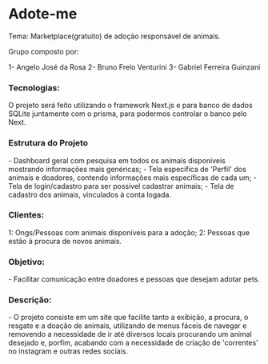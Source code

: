 # Adote-me
Tema: Marketplace(gratuito) de adoção responsável de animais.

Grupo composto por:

1- Angelo José da Rosa
2- Bruno Frelo Venturini
3- Gabriel Ferreira Guinzani

<h3>Tecnologias:</h3>
O projeto será feito utilizando o framework Next.js e para banco de dados SQLite juntamente com o prisma, 
para podermos controlar o banco pelo Next.

<h3>Estrutura do Projeto</h3>
- Dashboard geral com pesquisa em todos os animais disponíveis mostrando informações mais genéricas;
- Tela específica de 'Perfil' dos animais e doadores, contendo informações mais específicas de cada um;
- Tela de login/cadastro para ser possível cadastrar animais;
- Tela de cadastro dos animais, vinculados à conta logada.

<h3>Clientes:</h3>
1: Ongs/Pessoas com animais disponíveis para a adoção;
2: Pessoas que estão à procura de novos animais.

<h3>Objetivo:</h3>
- Facilitar comunicação entre doadores e pessoas que desejam adotar pets.

<h3>Descrição:</h3>
- O projeto consiste em um site que facilite tanto a exibição, a procura, o resgate e a doação de animais, utilizando de menus fáceis de navegar e removendo a necessidade de ir até diversos locais procurando um animal desejado e, porfim, acabando com a necessidade de criação de 'correntes' no instagram e outras redes sociais.
